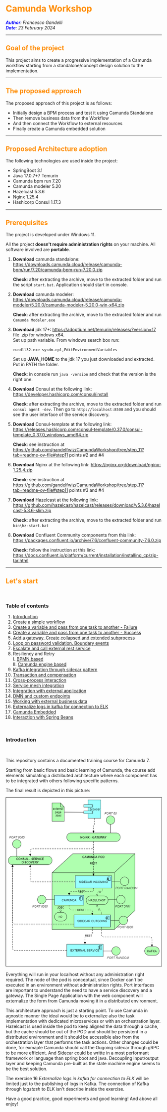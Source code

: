 # <span style="color:darkorange">Camunda Workshop</span> 

_<span style="color:blue">**Author**</span>: Francesco Gandelli \
<span style="color:blue">**Date**</span>: 23 February 2024_

---

## <span style="color:darkorange">Goal of the project</span>

This project aims to create a progressive implementation of a Camunda workflow
starting from a standalone/concept design solution to the implementation.

---
## <span style="color:darkorange">The proposed approach</span>

The proposed approach of this project is as follows:
- Initially design a BPM process and test it using Camunda Standalone
- Then remove business data from the Workflow
- And then connect the Workflow to external resources
- Finally create a Camunda embedded solution

---
## <span style="color:darkorange">Proposed Architecture adoption</span>

The following technologies are used inside the project:
- SpringBoot 3.1
- Java 17.0.7+7 Temurin
- Camunda bpm run 7.20
- Camunda modeler 5.20
- Hazelcast 5.3.6
- Nginx 1.25.4
- Hashicorp Consul 1.17.3

---
## <span style="color:darkorange">Prerequisites</span>

The project is developed under Windows 11.

All the project **doesn't require administration rights** on your machine. All software involved are **portable**.

1) **Download** camunda standalone: https://downloads.camunda.cloud/release/camunda-bpm/run/7.20/camunda-bpm-run-7.20.0.zip

    **Check**: after extracting the archive, move to the extracted folder and run the script `start.bat`. Application should start in console.

2) **Download** camunda modeler: https://downloads.camunda.cloud/release/camunda-modeler/5.20.0/camunda-modeler-5.20.0-win-x64.zip

    **Check**: after extracting the archive, move to the extracted folder and run `Camunda Modeler.exe`

3) **Download** jdk 17+: https://adoptium.net/temurin/releases/?version=17 file .zip for windows x64.\
    Set up path variable. From windows search box run: 

    ```dos
	rundll32.exe sysdm.cpl,EditEnvironmentVariables
    ```

    Set up **JAVA_HOME** to the jdk 17 you just downloaded and extracted. Put in PATH the folder.

    **Check**: in console run `java -version` and check that the version is the right one.

4) **Download** Consul at the following link: https://developer.hashicorp.com/consul/install

    **Check**: after extracting the archive, move to the extracted folder and run `consul agent -dev`. Then go to `http://localhost:8500` and you should see the user interface of the service discovery.

5) **Download** Consul-template at the following link:  https://releases.hashicorp.com/consul-template/0.37.0/consul-template_0.37.0_windows_amd64.zip

    **Check**: see instruction at https://github.com/gandelfwiz/CamundaWorkshop/tree/step_11?tab=readme-ov-file#step11 points #2 and #4

6) **Download** Nginx at the following link: https://nginx.org/download/nginx-1.25.4.zip

    **Check**: see instruction at https://github.com/gandelfwiz/CamundaWorkshop/tree/step_11?tab=readme-ov-file#step11 points #3 and #4

7) **Download** Hazelcast at the following link: https://github.com/hazelcast/hazelcast/releases/download/v5.3.6/hazelcast-5.3.6-slim.zip

    **Check**: after extracting the archive, move to the extracted folder and run `bin\hz-start.bat`

8) **Download** Confluent Community components from this link: https://packages.confluent.io/archive/7.6/confluent-community-7.6.0.zip

    **Check**: follow the instruction at this link: https://docs.confluent.io/platform/current/installation/installing_cp/zip-tar.html

---
## <span style="color:darkorange">Let's start</span>

&nbsp;

### Table of contents
1. [Introduction](#intro)
2. [Create a simple workflow](https://github.com/gandelfwiz/CamundaWorkshop/tree/step_01)
3. [Create a variable and pass from one task to another - Failure](https://github.com/gandelfwiz/CamundaWorkshop/tree/step_02_not_ok)
4. [Create a variable and pass from one task to another - Success](https://github.com/gandelfwiz/CamundaWorkshop/tree/step_02_ok)
5. [Add a gateway. Create collapsed and extended subprocess](https://github.com/gandelfwiz/CamundaWorkshop/tree/step_03)
6. [Loop on password validation. Boundary events](https://github.com/gandelfwiz/CamundaWorkshop/tree/step_04)
7. [Escalate and call external rest service](https://github.com/gandelfwiz/CamundaWorkshop/tree/step_05)
8. Resiliency and Retry\
	I. [BPMN based](https://github.com/gandelfwiz/CamundaWorkshop/tree/step_06a_retry_bpmn)\
	II. [Camunda engine based](https://github.com/gandelfwiz/CamundaWorkshop/tree/step_06b_retry_camunda)
9. [Kafka integration through sidecar pattern](https://github.com/gandelfwiz/CamundaWorkshop/tree/step_07)
10. [Transaction and compensation](https://github.com/gandelfwiz/CamundaWorkshop/tree/step_08)
11. [Cross-process interaction](https://github.com/gandelfwiz/CamundaWorkshop/tree/step_09)
12. [Service mesh integration](https://github.com/gandelfwiz/CamundaWorkshop/tree/step_10)
13. [Integration with external application](https://github.com/gandelfwiz/CamundaWorkshop/tree/step_11)
14. [DMN and custom endpoints](https://github.com/gandelfwiz/CamundaWorkshop/tree/step_12)
15. [Working with external business data](https://github.com/gandelfwiz/CamundaWorkshop/tree/step_13)
16. [Externalize logs in kafka for connection to ELK](https://github.com/gandelfwiz/CamundaWorkshop/tree/step_14)
17. [Camunda Embedded](https://github.com/gandelfwiz/CamundaWorkshop/tree/step_15)
18. [Interaction with Spring Beans](https://github.com/gandelfwiz/CamundaWorkshop/tree/step_16)

&nbsp;

<div id="intro" />

### Introduction

&nbsp;

This repository contains a documented training course for Camunda 7.

Starting from basic flows and basic learning of Camunda, the course add elements simulating a distributed architecture where each component has to be integrated with others following specific patterns.

The final result is depicted in this picture:

![Architecture](Overview.png)

Everything will run in your localhost without any administration right required. The node of the pod is conceptual, since Docker can't be executed in an environment without administration rights. Port interfaces are important to understand the need to have a service discovery and a gateway. The Single Page Application with the web component will externalize the form from Camunda moving it in a distributed environment.

This architecture approach is just a starting point. To use Camunda in agnostic manner the ideal would be to externalize also the task implementation with dedicated microservices or with an orchestration layer. Hazelcast is used inside the pod to keep aligned the data through a cache, but the cache should be out of the POD and should be persistent in a distributed environment and it should be accessible also from the orchestration layer that performs the task actions. Other changes could be done, for exmaple Camunda should call the Ougoing sidecar through gRPC to be more efficient. And Sidecar could be writte in a most performant framework or language than spring boot and java. Decoupling input/output layer and keeping Camunda pre-built as the state machine engine seems to be the best solution.

The exercise 16 _Externalize logs in kafka for connection to ELK_ will be limited just to the publishing of logs in Kafka. The connection of Kafka through _logstash_ to ELK isn't describe inside the exercise.

Have a good practice, good experiments and good learning! And above all enjoy!